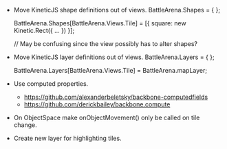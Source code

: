 - Move KineticJS shape definitions out of views.
    BattleArena.Shapes = {
    };

    BattleArena.Shapes[BattleArena.Views.Tile] = [{
      square: new Kinetic.Rect({ ... })
    }];

    // May be confusing since the view possibly has to alter shapes?

- Move KineticJS layer definitions out of views.
    BattleArena.Layers = {
    };

    BattleArena.Layers[BattleArena.Views.Tile] = BattleArena.mapLayer;

- Use computed properties.
  - https://github.com/alexanderbeletsky/backbone-computedfields
  - https://github.com/derickbailey/backbone.compute

- On ObjectSpace make onObjectMovement() only be called on tile change.

- Create new layer for highlighting tiles.
